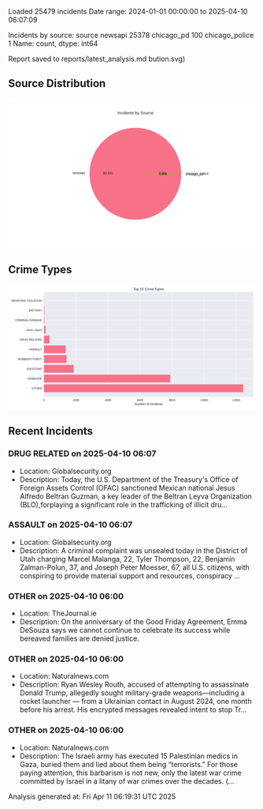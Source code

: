 
Loaded 25479 incidents
Date range: 2024-01-01 00:00:00 to 2025-04-10 06:07:09

Incidents by source:
source
newsapi           25378
chicago_pd          100
chicago_police        1
Name: count, dtype: int64

Report saved to reports/latest_analysis.md
bution.svg)

## Source Distribution
![Source Distribution](images/source_distribution.svg)

## Crime Types
![Crime Types](images/crime_types.svg)

## Recent Incidents

### DRUG RELATED on 2025-04-10 06:07
- Location: Globalsecurity.org
- Description: Today, the U.S. Department of the Treasury's Office of Foreign Assets Control (OFAC) sanctioned Mexican national Jesus Alfredo Beltran Guzman, a key leader of the Beltran Leyva Organization (BLO),forplaying a significant role in the trafficking of illicit dru…


### ASSAULT on 2025-04-10 06:07
- Location: Globalsecurity.org
- Description: A criminal complaint was unsealed today in the District of Utah charging Marcel Malanga, 22, Tyler Thompson, 22, Benjamin Zalman-Polun, 37, and Joseph Peter Moesser, 67, all U.S. citizens, with conspiring to provide material support and resources, conspiracy …


### OTHER on 2025-04-10 06:00
- Location: TheJournal.ie
- Description: On the anniversary of the Good Friday Agreement, Emma DeSouza says we cannot continue to celebrate its success while bereaved families are denied justice.


### OTHER on 2025-04-10 06:00
- Location: Naturalnews.com
- Description: Ryan Wesley Routh, accused of attempting to assassinate Donald Trump, allegedly sought military-grade weapons—including a rocket launcher — from a Ukrainian contact in August 2024, one month before his arrest. His encrypted messages revealed intent to stop Tr…


### OTHER on 2025-04-10 06:00
- Location: Naturalnews.com
- Description: The Israeli army has executed 15 Palestinian medics in Gaza, buried them and lied about them being “terrorists.” For those paying attention, this barbarism is not new, only the latest war crime committed by Israel in a litany of war crimes over the decades. (…

Analysis generated at: Fri Apr 11 06:19:31 UTC 2025
